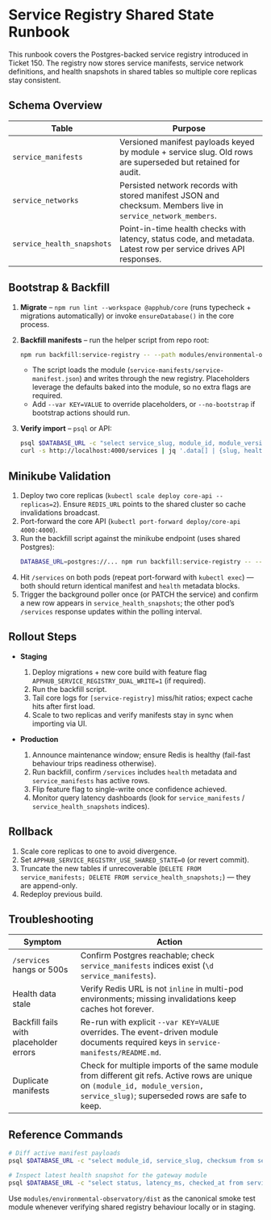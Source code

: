 # Service Registry Shared State Runbook

This runbook covers the Postgres-backed service registry introduced in Ticket 150. The registry now stores service manifests, service network definitions, and health snapshots in shared tables so multiple core replicas stay consistent.

## Schema Overview

| Table | Purpose |
| --- | --- |
| `service_manifests` | Versioned manifest payloads keyed by module + service slug. Old rows are superseded but retained for audit. |
| `service_networks` | Persisted network records with stored manifest JSON and checksum. Members live in `service_network_members`. |
| `service_health_snapshots` | Point-in-time health checks with latency, status code, and metadata. Latest row per service drives API responses. |

## Bootstrap & Backfill

1. **Migrate** – `npm run lint --workspace @apphub/core` (runs typecheck + migrations automatically) or invoke `ensureDatabase()` in the core process.
2. **Backfill manifests** – run the helper script from repo root:

   ```bash
   npm run backfill:service-registry -- --path modules/environmental-observatory/dist --module github.com/apphub/examples/environmental-observatory
   ```

   - The script loads the module (`service-manifests/service-manifest.json`) and writes through the new registry. Placeholders leverage the defaults baked into the module, so no extra flags are required.
   - Add `--var KEY=VALUE` to override placeholders, or `--no-bootstrap` if bootstrap actions should run.

3. **Verify import** – `psql` or API:
   ```bash
   psql $DATABASE_URL -c "select service_slug, module_id, module_version from service_manifests where superseded_at is null order by service_slug;"
   curl -s http://localhost:4000/services | jq '.data[] | {slug, health}'
   ```

## Minikube Validation

1. Deploy two core replicas (`kubectl scale deploy core-api --replicas=2`). Ensure `REDIS_URL` points to the shared cluster so cache invalidations broadcast.
2. Port-forward the core API (`kubectl port-forward deploy/core-api 4000:4000`).
3. Run the backfill script against the minikube endpoint (uses shared Postgres):
   ```bash
   DATABASE_URL=postgres://... npm run backfill:service-registry -- --path modules/environmental-observatory/dist
   ```
4. Hit `/services` on both pods (repeat port-forward with `kubectl exec`) — both should return identical manifest and `health` metadata blocks.
5. Trigger the background poller once (or PATCH the service) and confirm a new row appears in `service_health_snapshots`; the other pod’s `/services` response updates within the polling interval.

## Rollout Steps

- **Staging**
  1. Deploy migrations + new core build with feature flag `APPHUB_SERVICE_REGISTRY_DUAL_WRITE=1` (if required).
  2. Run the backfill script.
  3. Tail core logs for `[service-registry]` miss/hit ratios; expect cache hits after first load.
  4. Scale to two replicas and verify manifests stay in sync when importing via UI.

- **Production**
  1. Announce maintenance window; ensure Redis is healthy (fail-fast behaviour trips readiness otherwise).
  2. Run backfill, confirm `/services` includes `health` metadata and `service_manifests` has active rows.
  3. Flip feature flag to single-write once confidence achieved.
  4. Monitor query latency dashboards (look for `service_manifests` / `service_health_snapshots` indices).

## Rollback

1. Scale core replicas to one to avoid divergence.
2. Set `APPHUB_SERVICE_REGISTRY_USE_SHARED_STATE=0` (or revert commit).
3. Truncate the new tables if unrecoverable (`DELETE FROM service_manifests; DELETE FROM service_health_snapshots;`) — they are append-only.
4. Redeploy previous build.

## Troubleshooting

| Symptom | Action |
| --- | --- |
| `/services` hangs or 500s | Confirm Postgres reachable; check `service_manifests` indices exist (`\d service_manifests`). |
| Health data stale | Verify Redis URL is not `inline` in multi-pod environments; missing invalidations keep caches hot forever. |
| Backfill fails with placeholder errors | Re-run with explicit `--var KEY=VALUE` overrides. The event-driven module documents required keys in `service-manifests/README.md`. |
| Duplicate manifests | Check for multiple imports of the same module from different git refs. Active rows are unique on `(module_id, module_version, service_slug)`; superseded rows are safe to keep. |

## Reference Commands

```bash
# Diff active manifest payloads
psql $DATABASE_URL -c "select module_id, service_slug, checksum from service_manifests where superseded_at is null order by module_id, service_slug;"

# Inspect latest health snapshot for the gateway module
psql $DATABASE_URL -c "select status, latency_ms, checked_at from service_health_snapshots where service_slug = 'observatory-dashboard' order by version desc limit 1;"
```

Use `modules/environmental-observatory/dist` as the canonical smoke test module whenever verifying shared registry behaviour locally or in staging.
